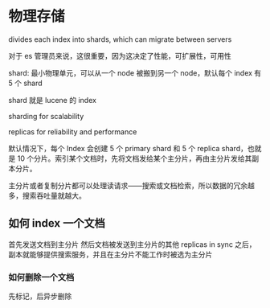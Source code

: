 # 物理存储

divides each index into shards, which can migrate between servers

对于 es 管理员来说，这很重要，因为这决定了性能，可扩展性，可用性

shard: 最小物理单元，可以从一个 node 被搬到另一个 node，默认每个 index 有 5 个 shard

shard 就是 lucene 的 index

sharding for scalability

replicas for reliability and performance

默认情况下，每个 Index 会创建 5 个 primary shard 和 5 个 replica shard，也就是 10 个分片。索引某个文档时，先将文档发给某个主分片，再由主分片发给其副本分片。

主分片或者复制分片都可以处理读请求——搜索或文档检索，所以数据的冗余越多，搜索吞吐量就越大。

## 如何 index 一个文档

首先发送文档到主分片
然后文档被发送到主分片的其他 replicas
in sync 之后，副本就能够提供搜索服务，并且在主分片不能工作时被选为主分片

### 如何删除一个文档

先标记，后异步删除
